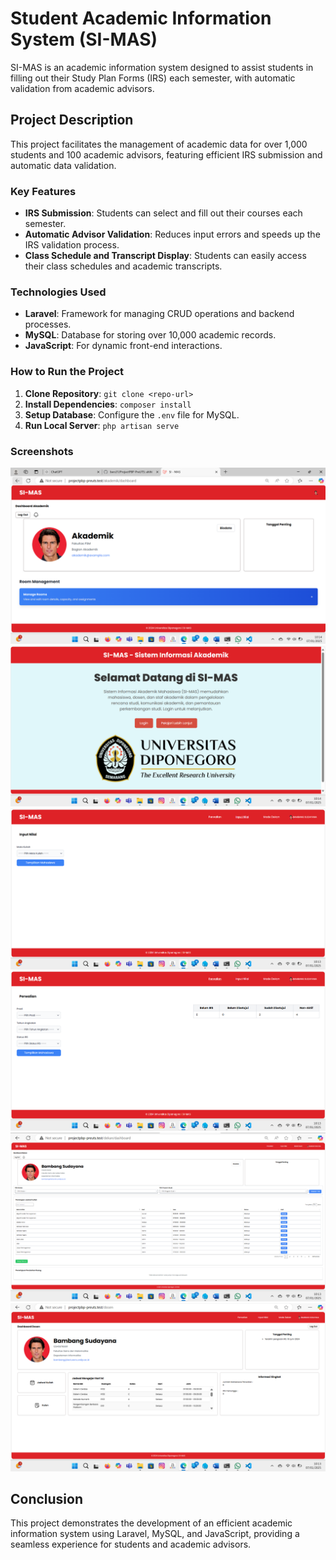# Student Academic Information System (SI-MAS)

SI-MAS is an academic information system designed to assist students in filling out their Study Plan Forms (IRS) each semester, with automatic validation from academic advisors.

## Project Description
This project facilitates the management of academic data for over 1,000 students and 100 academic advisors, featuring efficient IRS submission and automatic data validation.

### Key Features
- **IRS Submission**: Students can select and fill out their courses each semester.
- **Automatic Advisor Validation**: Reduces input errors and speeds up the IRS validation process.
- **Class Schedule and Transcript Display**: Students can easily access their class schedules and academic transcripts.

### Technologies Used
- **Laravel**: Framework for managing CRUD operations and backend processes.
- **MySQL**: Database for storing over 10,000 academic records.
- **JavaScript**: For dynamic front-end interactions.

### How to Run the Project
1. **Clone Repository**: `git clone <repo-url>`
2. **Install Dependencies**: `composer install`
3. **Setup Database**: Configure the `.env` file for MySQL.
4. **Run Local Server**: `php artisan serve`

### Screenshots
![Screenshot 1](images/Picture13.png)
![Screenshot 2](images/picture14.png)
![Screenshot 3](images/Picture15.png)
![Screenshot 4](images/Picture16.png)
![Screenshot 5](images/Picture17.png)
![Screenshot 6](images/Picture18.png)

## Conclusion
This project demonstrates the development of an efficient academic information system using Laravel, MySQL, and JavaScript, providing a seamless experience for students and academic advisors.

